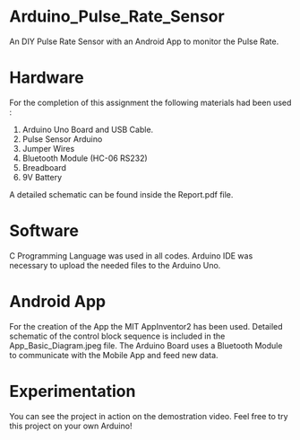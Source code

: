 # Arduino_Pulse_Rate_Sensor

An DIY Pulse Rate Sensor with an Android App to monitor the Pulse Rate.

# Hardware

For the completion of this assignment the following materials had been used : 

1. Arduino Uno Board and USB Cable.
2. Pulse Sensor Arduino
3. Jumper Wires
4. Bluetooth Module (HC-06 RS232)
5. Breadboard
6. 9V Battery

A detailed schematic can be found inside the Report.pdf file.

# Software

C Programming Language was used in all codes. Arduino IDE was necessary to upload the needed files to the Arduino Uno.

# Android App

For the creation of the App the MIT AppInventor2 has been used. Detailed schematic of the control block sequence is included in the App_Basic_Diagram.jpeg file. The Arduino Board uses a Bluetooth Module to communicate with the Mobile App and feed new data.

# Experimentation

You can see the project in action on the demostration video. Feel free to try this project on your own Arduino!
